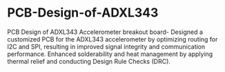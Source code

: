 # PCB-Design-of-ADXL343
PCB Design of ADXL343 Accelerometer breakout board- Designed a customized PCB for the ADXL343 accelerometer by optimizing routing for I2C and SPI, resulting in improved signal integrity and communication performance. Enhanced solderability and heat management by applying thermal relief and conducting Design Rule Checks (DRC).
